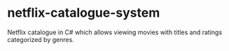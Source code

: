 # netflix-catalogue-system
Netflix catalogue in C# which allows viewing movies with titles and ratings categorized by genres.
